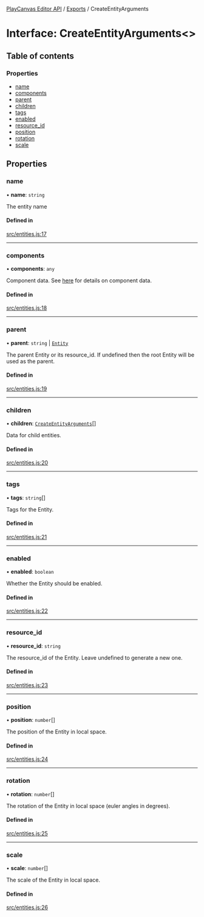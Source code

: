 [PlayCanvas Editor API](../README.md) / [Exports](../modules.md) / CreateEntityArguments

# Interface: CreateEntityArguments<\>

## Table of contents

### Properties

- [name](CreateEntityArguments.md#name)
- [components](CreateEntityArguments.md#components)
- [parent](CreateEntityArguments.md#parent)
- [children](CreateEntityArguments.md#children)
- [tags](CreateEntityArguments.md#tags)
- [enabled](CreateEntityArguments.md#enabled)
- [resource\_id](CreateEntityArguments.md#resource_id)
- [position](CreateEntityArguments.md#position)
- [rotation](CreateEntityArguments.md#rotation)
- [scale](CreateEntityArguments.md#scale)

## Properties

### name

• **name**: `string`

The entity name

#### Defined in

[src/entities.js:17](https://github.com/playcanvas/editor-api/blob/6dc44e0/src/entities.js#L17)

___

### components

• **components**: `any`

Component data. See [here](EntityProperties.md) for details on component data.

#### Defined in

[src/entities.js:18](https://github.com/playcanvas/editor-api/blob/6dc44e0/src/entities.js#L18)

___

### parent

• **parent**: `string` \| [`Entity`](../classes/Entity.md)

The parent Entity or its resource_id. If undefined then the root Entity will be used as the parent.

#### Defined in

[src/entities.js:19](https://github.com/playcanvas/editor-api/blob/6dc44e0/src/entities.js#L19)

___

### children

• **children**: [`CreateEntityArguments`](CreateEntityArguments.md)[]

Data for child entities.

#### Defined in

[src/entities.js:20](https://github.com/playcanvas/editor-api/blob/6dc44e0/src/entities.js#L20)

___

### tags

• **tags**: `string`[]

Tags for the Entity.

#### Defined in

[src/entities.js:21](https://github.com/playcanvas/editor-api/blob/6dc44e0/src/entities.js#L21)

___

### enabled

• **enabled**: `boolean`

Whether the Entity should be enabled.

#### Defined in

[src/entities.js:22](https://github.com/playcanvas/editor-api/blob/6dc44e0/src/entities.js#L22)

___

### resource\_id

• **resource\_id**: `string`

The resource_id of the Entity. Leave undefined to generate a new one.

#### Defined in

[src/entities.js:23](https://github.com/playcanvas/editor-api/blob/6dc44e0/src/entities.js#L23)

___

### position

• **position**: `number`[]

The position of the Entity in local space.

#### Defined in

[src/entities.js:24](https://github.com/playcanvas/editor-api/blob/6dc44e0/src/entities.js#L24)

___

### rotation

• **rotation**: `number`[]

The rotation of the Entity in local space (euler angles in degrees).

#### Defined in

[src/entities.js:25](https://github.com/playcanvas/editor-api/blob/6dc44e0/src/entities.js#L25)

___

### scale

• **scale**: `number`[]

The scale of the Entity in local space.

#### Defined in

[src/entities.js:26](https://github.com/playcanvas/editor-api/blob/6dc44e0/src/entities.js#L26)
